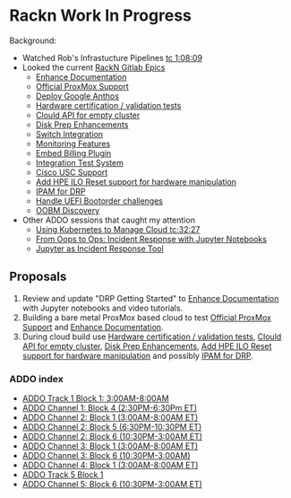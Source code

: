 # Rackn Work In Progress

Background:
- Watched Rob's Infrastucture Pipelines [tc 1:08:09](https://youtu.be/itDtelczVT4?t=4089)
- Looked the current [RackN Gitlab Epics](https://gitlab.com/groups/rackn/-/epics)
  - [Enhance Documentation](https://gitlab.com/groups/rackn/-/epics/58)
  - [Official ProxMox Support](https://gitlab.com/groups/rackn/-/epics/51)
  - [Deploy Google Anthos](https://gitlab.com/groups/rackn/-/epics/48)
  - [Hardware certification / validation tests](https://gitlab.com/groups/rackn/-/epics/42)
  - [Clould API for empty cluster](https://gitlab.com/groups/rackn/-/epics/47)
  - [Disk Prep Enhancements](https://gitlab.com/groups/rackn/-/epics/40)
  - [Switch Integration](https://gitlab.com/groups/rackn/-/epics/33)
  - [Monitoring Features](https://gitlab.com/groups/rackn/-/epics/32)
  - [Embed Billing Plugin](https://gitlab.com/groups/rackn/-/epics/25)
  - [Integration Test System](https://gitlab.com/groups/rackn/-/epics/23)
  - [Cisco USC Support](https://gitlab.com/groups/rackn/-/epics/20)
  - [Add HPE ILO Reset support for hardware manipulation](https://gitlab.com/groups/rackn/-/epics/18)
  - [IPAM for DRP](https://gitlab.com/groups/rackn/-/epics/13)
  - [Handle UEFI Bootorder challenges](https://gitlab.com/groups/rackn/-/epics/6)
  - [OOBM Discovery](https://gitlab.com/groups/rackn/-/epics/15)
- Other ADDO sessions that caught my attention
  - [Using Kubernetes to Manage Cloud tc:32:27](https://youtu.be/z9Grmf64bJ0?t=1947)
  - [From Oops to Ops: Incident Response with Jupyter Notebooks](https://youtu.be/dNNAEZEHD_c?t=10957)
  - [Jupyter as Incident Response Tool](https://youtu.be/fQ0N43kPz9E?t=5084)


## Proposals
1. Review and update "DRP Getting Started" to [Enhance Documentation](https://gitlab.com/groups/rackn/-/epics/58) with Jupyter notebooks and video tutorials.
2. Building a bare metal ProxMox based cloud to test [Official ProxMox Support](https://gitlab.com/groups/rackn/-/epics/51) and [Enhance Documentation](https://gitlab.com/groups/rackn/-/epics/58).
3. During cloud build use [Hardware certification / validation tests](https://gitlab.com/groups/rackn/-/epics/42), [Clould API for empty cluster](https://gitlab.com/groups/rackn/-/epics/47), [Disk Prep Enhancements](https://gitlab.com/groups/rackn/-/epics/40), [Add HPE ILO Reset support for hardware manipulation](https://gitlab.com/groups/rackn/-/epics/18) and possibly [IPAM for DRP](https://gitlab.com/groups/rackn/-/epics/13).

### ADDO index 
- [ADDO Track 1 Block 1: 3:00AM-8:00AM](https://youtu.be/bZT67jy-AWc)
- [ADDO Channel 1: Block 4 (2:30PM-6:30Pm ET)](https://youtu.be/dNNAEZEHD_c)
- [ADDO Channel 2: Block 1 (3:00AM-8:00AM ET)](https://www.youtube.com/watch?v=3a8HryO7O5w)
- [ADDO Channel 2: Block 5 (6:30PM-10:30PM ET)](https://youtu.be/I5ZrHMzDEJc)
- [ADDO Channel 2: Block 6 (10:30PM-3:00AM ET)](https://youtu.be/upELDDk2pLM)
- [ADDO Channel 3: Block 1 (3:00AM-8:00AM ET)](https://youtu.be/vmXtOW6jo6I)
- [ADDO Channel 3: Block 6 (10:30PM-3:00AM)](https://youtu.be/tt2BE7Xqk9k)
- [ADDO Channel 4: Block 1 (3:00AM-8:00AM ET)](https://youtu.be/I7qTBKqUAPM)
- [ADDO Track 5 Block 1](https://youtu.be/Sy1H_0psB0M)
- [ADDO Channel 5: Block 6 (10:30PM-3:00AM ET)](https://youtu.be/A7nDEm0xFak)
